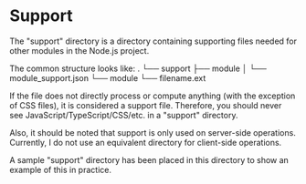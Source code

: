 # Support
The "support" directory is a directory containing supporting files needed for other modules in the Node.js project.

The common structure looks like:
.
└── support
    ├── module
    │   └── module_support.json
    └── module
        └── filename.ext

If the file does not directly process or compute anything (with the exception of CSS files), it is considered a support file. Therefore, you should never see JavaScript/TypeScript/CSS/etc. in a "support" directory. 

Also, it should be noted that support is only used on server-side operations. Currently, I do not use an equivalent directory for client-side operations. 

A sample "support" directory has been placed in this directory to show an example of this in practice.